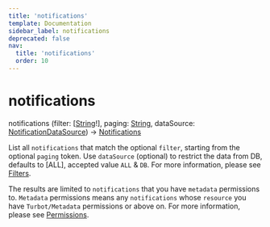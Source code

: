 ```yaml
---
title: 'notifications'
template: Documentation
sidebar_label: notifications
deprecated: false
nav:
  title: 'notifications'
  order: 10
---
```


# notifications

<div className="pb-4 font-roboto-slab text-lg"><span className="font-bold">notifications</span> <span style={{'fontWeight':400,'fontSize':'0.85em'}}>(filter: [<a href="/guardrails/docs/reference/graphql/scalar/String">String</a>!], paging: <a href="/guardrails/docs/reference/graphql/scalar/String">String</a>, dataSource: <a href="/guardrails/docs/reference/graphql/enum/NotificationDataSource">NotificationDataSource</a>) &rarr; <a href="/guardrails/docs/reference/graphql/object/Notifications">Notifications</a></span>
</div>



List all `notifications` that match the optional `filter`, starting from the optional `paging` token. Use `dataSource` (optional) to restrict the data from DB, defaults to [ALL], accepted value `ALL` & `DB`. For more information, please see [Filters](https://turbot.com/guardrails/docs/reference/filter).

The results are limited to `notifications` that you have `metadata` permissions to. `Metadata` permissions means any `notifications` whose `resource` you have `Turbot/Metadata` permissions or above on. For more information, please see [Permissions](https://turbot.com/guardrails/docs/concepts/iam/permissions).